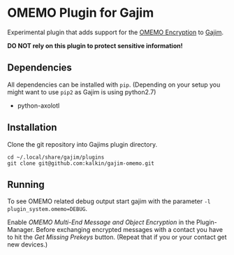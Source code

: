 # OMEMO Plugin for Gajim

Experimental plugin that adds support for the [OMEMO
Encryption](http://conversations.im/omemo) to [Gajim](https://gajim.org/).

**DO NOT rely on this plugin to protect sensitive information!** 

## Dependencies
All dependencies can be installed with `pip`. (Depending on your setup you might
want to use `pip2` as Gajim is using python2.7)

* python-axolotl

## Installation
Clone the git repository into Gajims plugin directory.
````
cd ~/.local/share/gajim/plugins
git clone git@github.com:kalkin/gajim-omemo.git
````

## Running
To see OMEMO related debug output start gajim with the parameter `-l
plugin_system.omemo=DEBUG`.

Enable *OMEMO Multi-End Message and Object Encryption* in the Plugin-Manager.
Before exchanging encrypted messages with a contact you have to hit the *Get
Missing Prekeys* button. (Repeat that if you or your contact get new devices.)
